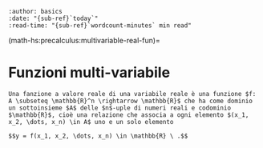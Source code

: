 ```{article-info}
:author: basics
:date: "{sub-ref}`today`"
:read-time: "{sub-ref}`wordcount-minutes` min read"
```

(math-hs:precalculus:multivariable-real-fun)=
# Funzioni multi-variabile

```{prf:definition} Funzione $f: A \subseteq \mathbb{R}^n \rightarrow \mathbb{R}$
Una fanzione a valore reale di una variabile reale è una funzione $f: A \subseteq \mathbb{R}^n \rightarrow \mathbb{R}$ che ha come dominio un sottoinsieme $A$ delle $n$-uple di numeri reali e codominio $\mathbb{R}$, cioè una relazione che associa a ogni elemento $(x_1, x_2, \dots, x_n) \in A$ uno e un solo elemento

$$y = f(x_1, x_2, \dots, x_n) \in \mathbb{R} \ .$$

```


